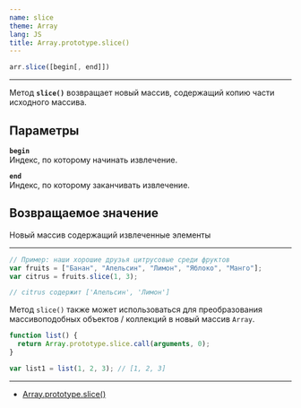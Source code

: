 ```yaml
---
name: slice
theme: Array
lang: JS
title: Array.prototype.slice()
---
```


```js
arr.slice([begin[, end]])
```

---

Метод **`slice()`** возвращает новый массив, содержащий копию части исходного массива.

## Параметры

**`begin`**<br />
Индекс, по которому начинать извлечение.

**`end`**<br />
Индекс, по которому заканчивать извлечение.

## Возвращаемое значение

Новый массив содержащий извлеченные элементы

---

```js
// Пример: наши хорошие друзья цитрусовые среди фруктов
var fruits = ["Банан", "Апельсин", "Лимон", "Яблоко", "Манго"];
var citrus = fruits.slice(1, 3);

// citrus содержит ['Апельсин', 'Лимон']
```

Метод `slice()` также может использоваться для преобразования массивоподобных объектов / коллекций в новый массив `Array`.

```js
function list() {
  return Array.prototype.slice.call(arguments, 0);
}

var list1 = list(1, 2, 3); // [1, 2, 3]
```

---

- [Array.prototype.slice()](https://developer.mozilla.org/ru/docs/Web/JavaScript/Reference/Global_Objects/Array/slice)

